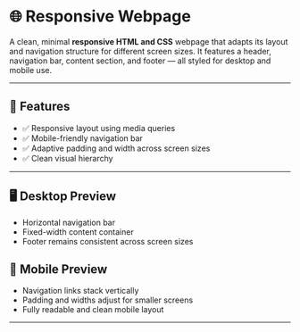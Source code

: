 # 🌐 Responsive Webpage

A clean, minimal **responsive HTML and CSS** webpage that adapts its layout and navigation structure for different screen sizes. It features a header, navigation bar, content section, and footer — all styled for desktop and mobile use.

---

## 🧩 Features

- ✅ Responsive layout using media queries
- ✅ Mobile-friendly navigation bar
- ✅ Adaptive padding and width across screen sizes
- ✅ Clean visual hierarchy

---

## 🖥️ Desktop Preview

- Horizontal navigation bar
- Fixed-width content container
- Footer remains consistent across screen sizes


## 📱 Mobile Preview

- Navigation links stack vertically
- Padding and widths adjust for smaller screens
- Fully readable and clean mobile layout

---
